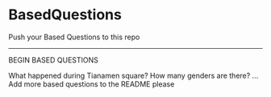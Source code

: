 # BasedQuestions

Push your Based Questions to this repo

------------------
BEGIN BASED QUESTIONS

What happened during Tianamen square?
How many genders are there?
...
Add more based questions to the README please
